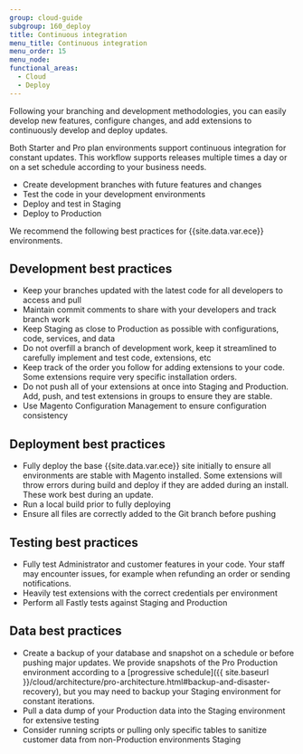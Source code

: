 ```yaml
---
group: cloud-guide
subgroup: 160_deploy
title: Continuous integration
menu_title: Continuous integration
menu_order: 15
menu_node:
functional_areas:
  - Cloud
  - Deploy
---
```


Following your branching and development methodologies, you can easily develop new features, configure changes, and add extensions to continuously develop and deploy updates.

Both Starter and Pro plan environments support continuous integration for constant updates. This workflow supports releases multiple times a day or on a set schedule according to your business needs.

*  Create development branches with future features and changes
*  Test the code in your development environments
*  Deploy and test in Staging
*  Deploy to Production

We recommend the following best practices for {{site.data.var.ece}} environments.

## Development best practices

*  Keep your branches updated with the latest code for all developers to access and pull
*  Maintain commit comments to share with your developers and track branch work
*  Keep Staging as close to Production as possible with configurations, code, services, and data
*  Do not overfill a branch of development work, keep it streamlined to carefully implement and test code, extensions, etc
*  Keep track of the order you follow for adding extensions to your code. Some extensions require very specific installation orders.
*  Do not push all of your extensions at once into Staging and Production. Add, push, and test extensions in groups to ensure they are stable.
*  Use Magento Configuration Management to ensure configuration consistency

## Deployment best practices

*  Fully deploy the base {{site.data.var.ece}} site initially to ensure all environments are stable with Magento installed. Some extensions will throw errors during build and deploy if they are added during an install. These work best during an update.
*  Run a local build prior to fully deploying
*  Ensure all files are correctly added to the Git branch before pushing

## Testing best practices

*  Fully test Administrator and customer features in your code. Your staff may encounter issues, for example when refunding an order or sending notifications.
*  Heavily test extensions with the correct credentials per environment
*  Perform all Fastly tests against Staging and Production

## Data best practices

*  Create a backup of your database and snapshot on a schedule or before pushing major updates. We provide snapshots of the Pro Production environment according to a [progressive schedule]({{ site.baseurl }}/cloud/architecture/pro-architecture.html#backup-and-disaster-recovery), but you may need to backup your Staging environment for constant iterations.
*  Pull a data dump of your Production data into the Staging environment for extensive testing
*  Consider running scripts or pulling only specific tables to sanitize customer data from non-Production environments Staging
